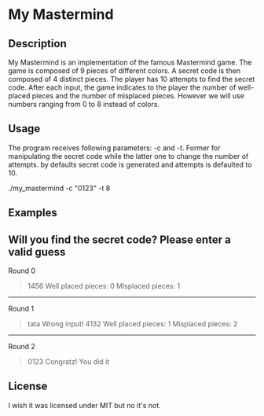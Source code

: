 # My Mastermind

## Description
My Mastermind is an implementation of the famous Mastermind game. The game is composed of 9 pieces of different colors. A secret code is then composed of 4 distinct pieces. The player has 10 attempts to find the secret code. After each input, the game indicates to the player the number of well-placed pieces and the number of misplaced pieces.
However we will use numbers ranging from 0 to 8 instead of colors.
## Usage

The program receives following parameters: -c and -t. Former for manipulating the secret code while the latter one to change the number of attempts. by defaults secret code is generated and attempts is defaulted to 10.

./my_mastermind -c "0123" -t 8

## Examples
Will you find the secret code?
Please enter a valid guess
---
Round 0
>1456
Well placed pieces: 0
Misplaced pieces: 1
---
Round 1
>tata
Wrong input!
>4132
Well placed pieces: 1
Misplaced pieces: 2
---
Round 2
>0123
Congratz! You did it

## License
I wish it was licensed under MIT but no it's not.